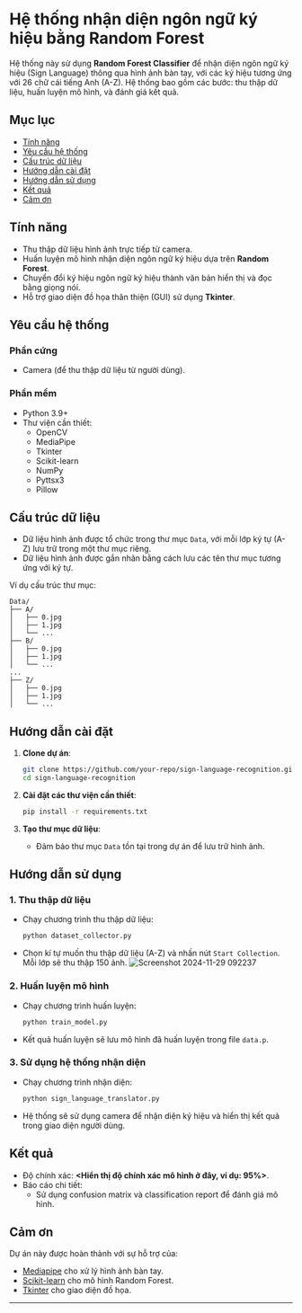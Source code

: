 # Hệ thống nhận diện ngôn ngữ ký hiệu bằng Random Forest

Hệ thống này sử dụng **Random Forest Classifier** để nhận diện ngôn ngữ ký hiệu (Sign Language) thông qua hình ảnh bàn tay, với các ký hiệu tương ứng với 26 chữ cái tiếng Anh (A-Z). Hệ thống bao gồm các bước: thu thập dữ liệu, huấn luyện mô hình, và đánh giá kết quả.

## Mục lục

- [Tính năng](#tính-năng)
- [Yêu cầu hệ thống](#yêu-cầu-hệ-thống)
- [Cấu trúc dữ liệu](#cấu-trúc-dữ-liệu)
- [Hướng dẫn cài đặt](#hướng-dẫn-cài-đặt)
- [Hướng dẫn sử dụng](#hướng-dẫn-sử-dụng)
- [Kết quả](#kết-quả)
- [Cảm ơn](#cảm-ơn)

## Tính năng

- Thu thập dữ liệu hình ảnh trực tiếp từ camera.
- Huấn luyện mô hình nhận diện ngôn ngữ ký hiệu dựa trên **Random Forest**.
- Chuyển đổi ký hiệu ngôn ngữ ký hiệu thành văn bản hiển thị và đọc bằng giọng nói.
- Hỗ trợ giao diện đồ họa thân thiện (GUI) sử dụng **Tkinter**.

## Yêu cầu hệ thống

### Phần cứng
- Camera (để thu thập dữ liệu từ người dùng).

### Phần mềm
- Python 3.9+
- Thư viện cần thiết:
  - OpenCV
  - MediaPipe
  - Tkinter 
  - Scikit-learn
  - NumPy
  - Pyttsx3
  - Pillow

## Cấu trúc dữ liệu

- Dữ liệu hình ảnh được tổ chức trong thư mục `Data`, với mỗi lớp ký tự (A-Z) lưu trữ trong một thư mục riêng.
- Dữ liệu hình ảnh được gắn nhãn bằng cách lưu các tên thư mục tương ứng với ký tự.

Ví dụ cấu trúc thư mục:
```
Data/
├── A/
│   ├── 0.jpg
│   ├── 1.jpg
│   └── ...
├── B/
│   ├── 0.jpg
│   ├── 1.jpg
│   └── ...
...
├── Z/
│   ├── 0.jpg
│   ├── 1.jpg
│   └── ...
```

## Hướng dẫn cài đặt

1. **Clone dự án**:
   ```bash
   git clone https://github.com/your-repo/sign-language-recognition.git
   cd sign-language-recognition
   ```

2. **Cài đặt các thư viện cần thiết**:
   ```bash
   pip install -r requirements.txt
   ```

3. **Tạo thư mục dữ liệu**:
   - Đảm bảo thư mục `Data` tồn tại trong dự án để lưu trữ hình ảnh.

## Hướng dẫn sử dụng

### 1. Thu thập dữ liệu
- Chạy chương trình thu thập dữ liệu:
  ```bash
  python dataset_collector.py
  ```
- Chọn kí tự muốn thu thập dữ liệu (A-Z) và nhấn nút `Start Collection`. Mỗi lớp sẽ thu thập 150 ảnh.
![Screenshot 2024-11-29 092237](https://github.com/user-attachments/assets/51dce76c-b1bf-495a-9bc6-5de2fb7e5433)


### 2. Huấn luyện mô hình
- Chạy chương trình huấn luyện:
  ```bash
  python train_model.py
  ```
- Kết quả huấn luyện sẽ lưu mô hình đã huấn luyện trong file `data.p`.

### 3. Sử dụng hệ thống nhận diện
- Chạy chương trình nhận diện:
  ```bash
  python sign_language_translator.py
  ```
- Hệ thống sẽ sử dụng camera để nhận diện ký hiệu và hiển thị kết quả trong giao diện người dùng.

## Kết quả

- Độ chính xác: **<Hiển thị độ chính xác mô hình ở đây, ví dụ: 95%>**.
- Báo cáo chi tiết:
  - Sử dụng confusion matrix và classification report để đánh giá mô hình.

## Cảm ơn

Dự án này được hoàn thành với sự hỗ trợ của:
- [Mediapipe](https://mediapipe.dev) cho xử lý hình ảnh bàn tay.
- [Scikit-learn](https://scikit-learn.org/) cho mô hình Random Forest.
- [Tkinter](https://docs.python.org/3/library/tkinter.html) cho giao diện đồ họa.

--- 
